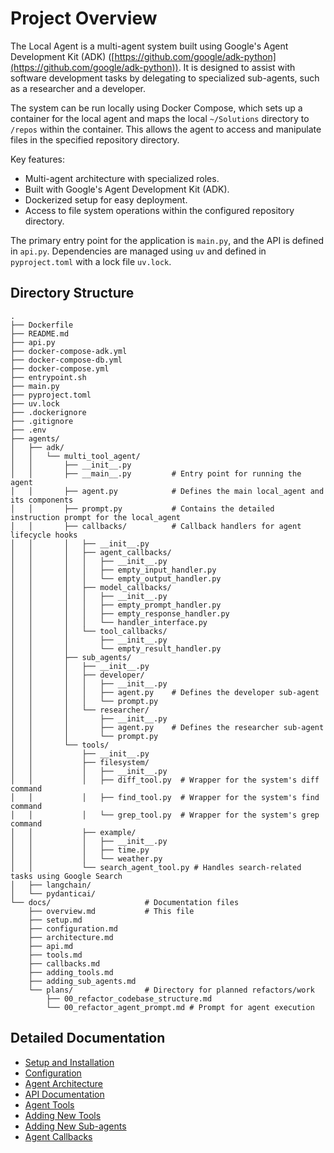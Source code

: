 # Project Overview

The Local Agent is a multi-agent system built using Google's Agent Development Kit (ADK) ([https://github.com/google/adk-python](https://github.com/google/adk-python)). It is designed to assist with software development tasks by delegating to specialized sub-agents, such as a researcher and a developer.

The system can be run locally using Docker Compose, which sets up a container for the local agent and maps the local `~/Solutions` directory to `/repos` within the container. This allows the agent to access and manipulate files in the specified repository directory.

Key features:
- Multi-agent architecture with specialized roles.
- Built with Google's Agent Development Kit (ADK).
- Dockerized setup for easy deployment.
- Access to file system operations within the configured repository directory.

The primary entry point for the application is `main.py`, and the API is defined in `api.py`. Dependencies are managed using `uv` and defined in `pyproject.toml` with a lock file `uv.lock`.

## Directory Structure

```text
.
├── Dockerfile
├── README.md
├── api.py
├── docker-compose-adk.yml
├── docker-compose-db.yml
├── docker-compose.yml
├── entrypoint.sh
├── main.py
├── pyproject.toml
├── uv.lock
├── .dockerignore
├── .gitignore
├── .env
├── agents/
│   ├── adk/
│   │   └── multi_tool_agent/
│   │       ├── __init__.py
│   │       ├── __main__.py         # Entry point for running the agent
│   │       ├── agent.py            # Defines the main local_agent and its components
│   │       ├── prompt.py           # Contains the detailed instruction prompt for the local_agent
│   │       ├── callbacks/          # Callback handlers for agent lifecycle hooks
│   │       │   ├── __init__.py
│   │       │   ├── agent_callbacks/
│   │       │   │   ├── __init__.py
│   │       │   │   ├── empty_input_handler.py
│   │       │   │   └── empty_output_handler.py
│   │       │   ├── model_callbacks/
│   │       │   │   ├── __init__.py
│   │       │   │   ├── empty_prompt_handler.py
│   │       │   │   ├── empty_response_handler.py
│   │       │   │   └── handler_interface.py
│   │       │   └── tool_callbacks/
│   │       │       ├── __init__.py
│   │       │       └── empty_result_handler.py
│   │       ├── sub_agents/
│   │       │   ├── __init__.py
│   │       │   ├── developer/
│   │       │   │   ├── __init__.py
│   │       │   │   ├── agent.py    # Defines the developer sub-agent
│   │       │   │   └── prompt.py
│   │       │   └── researcher/
│   │       │       ├── __init__.py
│   │       │       ├── agent.py    # Defines the researcher sub-agent
│   │       │       └── prompt.py
│   │       └── tools/
│   │           ├── __init__.py
│   │           ├── filesystem/
│   │           │   ├── __init__.py
│   │           │   ├── diff_tool.py  # Wrapper for the system's diff command
│   │           │   ├── find_tool.py  # Wrapper for the system's find command
│   │           │   └── grep_tool.py  # Wrapper for the system's grep command
│   │           ├── example/
│   │           │   ├── __init__.py
│   │           │   ├── time.py
│   │           │   └── weather.py
│   │           └── search_agent_tool.py # Handles search-related tasks using Google Search
│   ├── langchain/
│   └── pydanticai/
└── docs/                     # Documentation files
    ├── overview.md           # This file
    ├── setup.md
    ├── configuration.md
    ├── architecture.md
    ├── api.md
    ├── tools.md
    ├── callbacks.md
    ├── adding_tools.md
    ├── adding_sub_agents.md
    └── plans/                # Directory for planned refactors/work
        ├── 00_refactor_codebase_structure.md
        └── 00_refactor_agent_prompt.md # Prompt for agent execution
```

## Detailed Documentation

*   [Setup and Installation](setup.md)
*   [Configuration](configuration.md)
*   [Agent Architecture](architecture.md)
*   [API Documentation](api.md)
*   [Agent Tools](tools.md)
*   [Adding New Tools](adding_tools.md)
*   [Adding New Sub-agents](adding_sub_agents.md)
*   [Agent Callbacks](callbacks.md)

